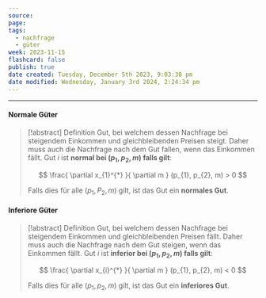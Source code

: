 ```yaml
---
source: 
page: 
tags:
  - nachfrage
  - güter
week: 2023-11-15
flashcard: false
publish: true
date created: Tuesday, December 5th 2023, 9:03:38 pm
date modified: Wednesday, January 3rd 2024, 2:24:34 pm
---
```

***
#### Normale Güter

> [!abstract] Definition
> Gut, bei welchem dessen Nachfrage bei steigendem Einkommen und gleichbleibenden Preisen steigt. Daher muss auch die Nachfrage nach dem Gut fallen, wenn das Einkommen fällt.
> Gut $i$ ist **normal bei $(p_{1}, p_{2}, m)$ falls gilt**:
>
> $$
> \frac{ \partial x_{1}^{*} }{ \partial m } (p_{1}, p_{2}, m) > 0
>$$
>
>Falls dies für alle $(p_{1}, P_{2}, m)$ gilt, ist das Gut ein **normales Gut**.

#### Inferiore Güter

> [!abstract] Definition
> Gut, bei welchem dessen Nachfrage bei steigendem Einkommen und gleichbleibenden Preisen fällt. Daher muss auch die Nachfrage nach dem Gut steigen, wenn das Einkommen fällt.
> Gut $i$ ist **inferior bei $(p_{1}, p_{2}, m)$ falls gilt**:
>
> $$
> \frac{ \partial x_{i}^{*} }{ \partial m } (p_{1}, p_{2}, m) < 0
>$$
>
>Falls dies für alle $(p_{1}, p_{2}, m)$ gilt, ist das Gut ein **inferiores Gut**.

